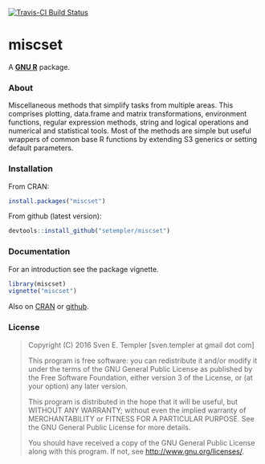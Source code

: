 [![Travis-CI Build Status](https://travis-ci.org/setempler/miscset.png?branch=master)](https://travis-ci.org/setempler/miscset)

# miscset

A **[GNU R](http://r-project.org)** package.

### About

Miscellaneous methods that simplify tasks from multiple areas. 
This comprises plotting, data.frame and matrix transformations, environment functions, 
regular expression methods, string and logical operations and numerical and 
statistical tools. Most of the methods are simple but useful wrappers 
of common base R functions by extending S3 generics or setting default parameters.
  
### Installation

From CRAN:

```r
install.packages("miscset")
```

From github (latest version):

```r
devtools::install_github("setempler/miscset")
```

### Documentation

For an introduction see the package vignette.

```r
library(miscset)
vignette("miscset")
```

Also on
[CRAN](http://cran.r-project.org/web/packages/miscset/vignettes/miscset.pdf) or
[github](http://htmlpreview.github.io/?https://github.com/setempler/miscset/blob/master/vignettes/miscset.html).

### License

> Copyright (C) 2016 Sven E. Templer [sven.templer at gmail dot com]
> 
> This program is free software: you can redistribute it and/or modify
> it under the terms of the GNU General Public License as published by
> the Free Software Foundation, either version 3 of the License, or
> (at your option) any later version.
>
> This program is distributed in the hope that it will be useful,
> but WITHOUT ANY WARRANTY; without even the implied warranty of
> MERCHANTABILITY or FITNESS FOR A PARTICULAR PURPOSE. See the 
> GNU General Public License for more details.
>
> You should have received a copy of the GNU General Public License
> along with this program. If not, see <http://www.gnu.org/licenses/>.
